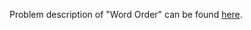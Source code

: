 Problem description of "Word Order" can be found [here](https://www.hackerrank.com/challenges/word-order/problem?isFullScreen=true).